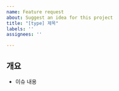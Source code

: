 ```yaml
---
name: Feature request
about: Suggest an idea for this project
title: "[type] 제목"
labels: ''
assignees: ''

---
```


## 개요
- 이슈 내용
